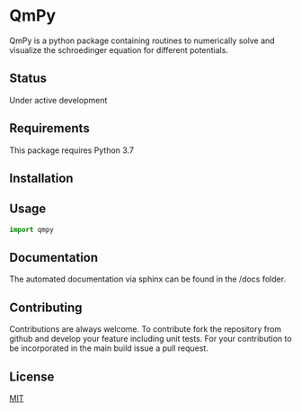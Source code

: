 # QmPy

QmPy is a python package containing routines to numerically solve and visualize
the schroedinger equation for different potentials.

## Status

Under active development

## Requirements

This package requires Python 3.7 

## Installation

## Usage

```python
import qmpy
```

## Documentation

The automated documentation via sphinx can be found in the /docs folder.

## Contributing

Contributions are always welcome. To contribute fork the repository from
github and develop your feature including unit tests. For your contribution
to be incorporated in the main build issue a pull request.

## License

[MIT](https://choosealicense.com/licenses/mit/)
